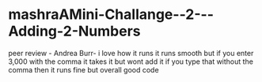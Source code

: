 # mashraAMini-Challange--2---Adding-2-Numbers
peer review - Andrea Burr- i love how it runs it runs smooth but if you enter 3,000 with the comma it takes it but wont add it if you type that without the comma then it runs fine but overall good code


